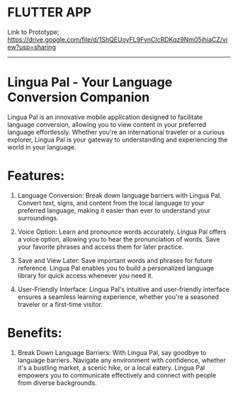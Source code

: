 # FLUTTER APP
Link to Prototype; https://drive.google.com/file/d/1ShQEUoyFL9FvnClcRDKqz9Nm05jhiaCZ/view?usp=sharing

----
# Lingua Pal - Your Language Conversion Companion
Lingua Pal is an innovative mobile application designed to facilitate language conversion, allowing you to view content in your preferred language effortlessly. Whether you're an international traveler or a curious explorer, Lingua Pal is your gateway to understanding and experiencing the world in your language.

# Features:
1. Language Conversion: Break down language barriers with Lingua Pal. Convert text, signs, and content from the local language to your preferred language, making it easier than ever to understand your surroundings.

2. Voice Option: Learn and pronounce words accurately. Lingua Pal offers a voice option, allowing you to hear the pronunciation of words. Save your favorite phrases and access them for later practice.

3. Save and View Later: Save important words and phrases for future reference. Lingua Pal enables you to build a personalized language library for quick access whenever you need it.

4. User-Friendly Interface: Lingua Pal's intuitive and user-friendly interface ensures a seamless learning experience, whether you're a seasoned traveler or a first-time visitor.

# Benefits:
1. Break Down Language Barriers: With Lingua Pal, say goodbye to language barriers. Navigate any environment with confidence, whether it's a bustling market, a scenic hike, or a local eatery. Lingua Pal empowers you to communicate effectively and connect with people from diverse backgrounds.
